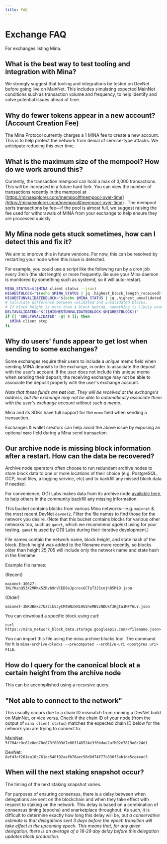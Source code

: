 ```yaml
---
title: FAQ
---
```


# Exchange FAQ

For exchanges listing Mina.

## What is the best way to test tooling and integration with Mina?

We strongly suggest that tooling and integrations be tested on DevNet before
going live on MainNet. This includes simulating expected MainNet conditions such
as transaction volume and frequency, to help identify and solve potential issues
ahead of time.

## Why do fewer tokens appear in a new account? (Account Creation Fee)

The Mina Protocol currently charges a 1 MINA fee to create a new account. This
is to help protect the network from denial of service-type attacks. We
anticipate reducing this over time.

## What is the maximum size of the mempool? How do we work around this?

Currently, the transaction mempool can hold a max of 3,000 transactions.
This will be increased in a future hard fork. You can view the number of
transactions recently in the mempool at
[https://minaexplorer.com/mempool#mempool-over-time](https://minaexplorer.com/mempool#mempool-over-time)
. The mempool sorts transactions by fee—if the pool is almost full, we suggest
raising the fee used for withdrawals of MINA from your exchange to help ensure
they are processed quickly.

## My Mina node gets stuck sometimes, how can I detect this and fix it?

We aim to improve this in future versions. For now, this can be resolved by
restarting your node when this issue is detected.

For example, you could use a script like the following run by a cron job every
3min (the slot length) or more frequently. Be sure your Mina daemon is monitored
by something such as systemd, so it will auto-restart.

```sh
MINA_STATUS=$($MINA client status --json)
HIGHESTBLOCK="$(echo $MINA_STATUS | jq .highest_block_length_received)"
HIGHESTUNVALIDATEDBLOCK="$(echo $MINA_STATUS | jq .highest_unvalidated_block_length_received)"
# Calculate difference between validated and unvalidated blocks.
# If block height is more than 4 block behind, something is likely wrong.
DELTAVALIDATED="$(($HIGHESTUNVALIDATEDBLOCK-$HIGHESTBLOCK))"
if [[ "$DELTAVALIDATED" -gt 4 ]]; then
  $MINA client stop
fi
```

## Why do users' funds appear to get lost when sending to some exchanges?

Some exchanges require their users to include a _unique_ memo field when sending
MINA deposits to the exchange, in order to associate the deposit with the user's
account. If the user does not include this unique memo when sending their
deposit, the receiving exchange may not be able to associate the deposit
properly with the user's exchange account.

_Note that these funds are **not** lost. They will be received at the exchange's
address, but the exchange may not be able to automatically associate them with
the user's exchange account without such a memo._

Mina and its SDKs have full support for the `memo` field when sending a
transaction.

Exchanges & wallet creators can help avoid the above issue by exposing an
optional `memo` field during a Mina send transaction.

## Our archive node is missing block information after a restart. How can the data be recovered?

Archive node operators often choose to run redundant archive nodes to store block data to one or more locations of their
choice (e.g. PostgreSQL, GCP, local files, a logging service, etc) and to
backfill any missed block data if needed.

For convenience, O(1) Labs makes data from its archive node
[available here](https://console.cloud.google.com/storage/browser/mina_network_block_data),
to help others in the community backfill any missing information.

This bucket contains blocks from various Mina networks—e.g. `mainnet` & the most
recent DevNet `devnet2`. Filter the file names to find those for the network you
desire. (Note that this bucket contains blocks for various other networks too,
such as `qanet`, which we recommend _against_ using for your testing. `qanet` is
used by O(1) Labs during their iterative development.)

File names contain the network name, block height, and state hash of the block.
Block height was added to the filename more recently, so blocks older than
height 25,705 will include only the network name and state hash in the filename.

Example file names:

(Recent)

`mainnet-30627-3NLfKanQ53X2MRKx5ZRvb9nVCEB9eJpcnssGCTpT3J1cojhB5M19.json`

(Older)

`mainnet-3NKUBmkc7UZ7ik5JyCM4WNzkN1HG5heMB5zNDUkf3Kgta1MFY6LY.json`

You can download a specific block using curl:

```
curl https://mina_network_block_data.storage.googleapis.com/<filename.json>
```

You can import this file using the mina archive blocks tool. The command for it is `mina-archive-blocks --precomputed --archive-uri <postgres uri> FILE`.

## How do I query for the canonical block at a certain height from the archive node

This can be accomplished using a recursive query.

## "Not able to connect to the network"

This usually occurs due to a chain ID mismatch from running a DevNet build on
MainNet, or vice versa. Check if the chain ID of your node (from the output of
`mina client status`) matches the expected chain ID below for the network you
are trying to connect to.

MainNet: `5f704cc0c82e0ed70e873f0893d7e06f148524e3f0bdae2afb02e7819a0c24d1`

DevNet: `8af43cf261ea10c761ec540f92aafb76aec56d8d74f77c836f3ab1de5ce4eac5`

## When will the next staking snapshot occur?

The timing of the next staking snapshot varies.

For purposes of ensuring consensus, there is a delay between when delegations
are sent on the blockchain and when they take effect with respect to staking on
the network. This delay is based on a combination of consensus timing (epochs)
and snarketplace throughput. As such, it is difficult to determine exactly how
long this delay will be, but _a conservative estimate is that delegations sent 3
days before the epoch transition will take effect in the upcoming epoch. This
means that, for any given delegation, there is an average of a 18-29 day delay
before this delegation updates block production._
